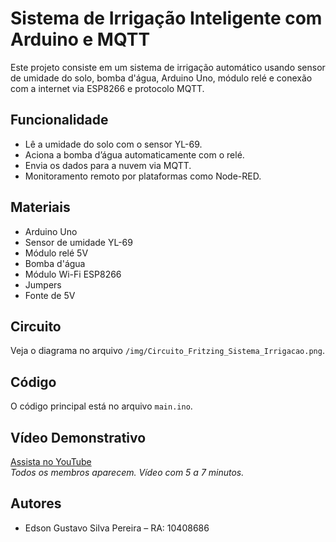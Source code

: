 # Sistema de Irrigação Inteligente com Arduino e MQTT

Este projeto consiste em um sistema de irrigação automático usando sensor de umidade do solo, bomba d'água, Arduino Uno, módulo relé e conexão com a internet via ESP8266 e protocolo MQTT.

## Funcionalidade
- Lê a umidade do solo com o sensor YL-69.
- Aciona a bomba d’água automaticamente com o relé.
- Envia os dados para a nuvem via MQTT.
- Monitoramento remoto por plataformas como Node-RED.

## Materiais
- Arduino Uno
- Sensor de umidade YL-69
- Módulo relé 5V
- Bomba d'água
- Módulo Wi-Fi ESP8266
- Jumpers
- Fonte de 5V

## Circuito
Veja o diagrama no arquivo `/img/Circuito_Fritzing_Sistema_Irrigacao.png`.

## Código
O código principal está no arquivo `main.ino`.

## Vídeo Demonstrativo
[Assista no YouTube](https://youtube.com/link-aqui)  
*Todos os membros aparecem. Vídeo com 5 a 7 minutos.*

## Autores
- Edson Gustavo Silva Pereira – RA: 10408686
